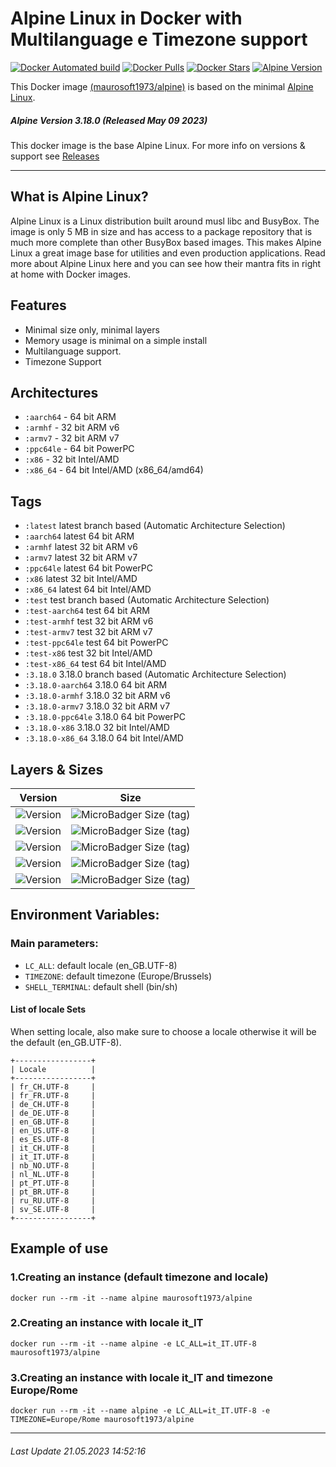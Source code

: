 # Alpine Linux in Docker with Multilanguage e Timezone support

[![Docker Automated build](https://img.shields.io/docker/automated/maurosoft1973/alpine.svg?style=for-the-badge&logo=docker)](https://hub.docker.com/r/maurosoft1973/alpine/)
[![Docker Pulls](https://img.shields.io/docker/pulls/maurosoft1973/alpine.svg?style=for-the-badge&logo=docker)](https://hub.docker.com/r/maurosoft1973/alpine/)
[![Docker Stars](https://img.shields.io/docker/stars/maurosoft1973/alpine.svg?style=for-the-badge&logo=docker)](https://hub.docker.com/r/maurosoft1973/alpine/)
[![Alpine Version](https://img.shields.io/badge/Alpine%20version-v3.18.0-green.svg?style=for-the-badge)](https://alpinelinux.org/)

This Docker image [(maurosoft1973/alpine)](https://hub.docker.com/r/maurosoft1973/alpine/) is based on the minimal [Alpine Linux](https://alpinelinux.org/).

##### Alpine Version 3.18.0 (Released May 09 2023)

This docker image is the base Alpine Linux. For more info on versions & support see [Releases](https://wiki.alpinelinux.org/wiki/Alpine_Linux:Releases)

----

## What is Alpine Linux?
Alpine Linux is a Linux distribution built around musl libc and BusyBox. The image is only 5 MB in size and has access to a package repository that is much more complete than other BusyBox based images. This makes Alpine Linux a great image base for utilities and even production applications. Read more about Alpine Linux here and you can see how their mantra fits in right at home with Docker images.

## Features

* Minimal size only, minimal layers
* Memory usage is minimal on a simple install
* Multilanguage support.
* Timezone Support

## Architectures

* ```:aarch64``` - 64 bit ARM
* ```:armhf```   - 32 bit ARM v6
* ```:armv7```   - 32 bit ARM v7
* ```:ppc64le``` - 64 bit PowerPC
* ```:x86```     - 32 bit Intel/AMD
* ```:x86_64```  - 64 bit Intel/AMD (x86_64/amd64)

## Tags

* ```:latest```         latest branch based (Automatic Architecture Selection)
* ```:aarch64```        latest 64 bit ARM
* ```:armhf```          latest 32 bit ARM v6
* ```:armv7```          latest 32 bit ARM v7
* ```:ppc64le```        latest 64 bit PowerPC
* ```:x86```            latest 32 bit Intel/AMD
* ```:x86_64```         latest 64 bit Intel/AMD
* ```:test```           test branch based (Automatic Architecture Selection)
* ```:test-aarch64```   test 64 bit ARM
* ```:test-armhf```     test 32 bit ARM v6
* ```:test-armv7```     test 32 bit ARM v7
* ```:test-ppc64le```   test 64 bit PowerPC
* ```:test-x86```       test 32 bit Intel/AMD
* ```:test-x86_64```    test 64 bit Intel/AMD
* ```:3.18.0``` 3.18.0 branch based (Automatic Architecture Selection)
* ```:3.18.0-aarch64```   3.18.0 64 bit ARM
* ```:3.18.0-armhf```     3.18.0 32 bit ARM v6
* ```:3.18.0-armv7```     3.18.0 32 bit ARM v7
* ```:3.18.0-ppc64le```   3.18.0 64 bit PowerPC
* ```:3.18.0-x86```       3.18.0 32 bit Intel/AMD
* ```:3.18.0-x86_64```    3.18.0 64 bit Intel/AMD


## Layers & Sizes
| Version                                                                               | Size                                                                                                                 |
|---------------------------------------------------------------------------------------|----------------------------------------------------------------------------------------------------------------------|
| ![Version](https://img.shields.io/badge/version-amd64-blue.svg?style=for-the-badge)   | ![MicroBadger Size (tag)](https://img.shields.io/docker/image-size/maurosoft1973/alpine/latest?style=for-the-badge)  |
| ![Version](https://img.shields.io/badge/version-armv6-blue.svg?style=for-the-badge)   | ![MicroBadger Size (tag)](https://img.shields.io/docker/image-size/maurosoft1973/alpine/armhf?style=for-the-badge)   |
| ![Version](https://img.shields.io/badge/version-armv7-blue.svg?style=for-the-badge)   | ![MicroBadger Size (tag)](https://img.shields.io/docker/image-size/maurosoft1973/alpine/armv7?style=for-the-badge)   |
| ![Version](https://img.shields.io/badge/version-ppc64le-blue.svg?style=for-the-badge) | ![MicroBadger Size (tag)](https://img.shields.io/docker/image-size/maurosoft1973/alpine/ppc64le?style=for-the-badge) |
| ![Version](https://img.shields.io/badge/version-x86-blue.svg?style=for-the-badge)     | ![MicroBadger Size (tag)](https://img.shields.io/docker/image-size/maurosoft1973/alpine/x86?style=for-the-badge)     |


## Environment Variables:

### Main parameters:
* `LC_ALL`: default locale (en_GB.UTF-8)
* `TIMEZONE`: default timezone (Europe/Brussels)
* `SHELL_TERMINAL`: default shell (bin/sh)

#### List of locale Sets

When setting locale, also make sure to choose a locale otherwise it will be the default (en_GB.UTF-8).

```
+-----------------+
| Locale          |
+-----------------+
| fr_CH.UTF-8     |
| fr_FR.UTF-8     |
| de_CH.UTF-8     |
| de_DE.UTF-8     |
| en_GB.UTF-8     |
| en_US.UTF-8     |
| es_ES.UTF-8     |
| it_CH.UTF-8     |
| it_IT.UTF-8     |
| nb_NO.UTF-8     |
| nl_NL.UTF-8     |
| pt_PT.UTF-8     |
| pt_BR.UTF-8     |
| ru_RU.UTF-8     |
| sv_SE.UTF-8     |
+-----------------+
```
## Example of use

### 1.Creating an instance (default timezone and locale)

```console
docker run --rm -it --name alpine maurosoft1973/alpine
```

### 2.Creating an instance with locale it_IT

```console
docker run --rm -it --name alpine -e LC_ALL=it_IT.UTF-8 maurosoft1973/alpine
```

### 3.Creating an instance with locale it_IT and timezone Europe/Rome

```console
docker run --rm -it --name alpine -e LC_ALL=it_IT.UTF-8 -e TIMEZONE=Europe/Rome maurosoft1973/alpine
```

***
###### Last Update 21.05.2023 14:52:16
